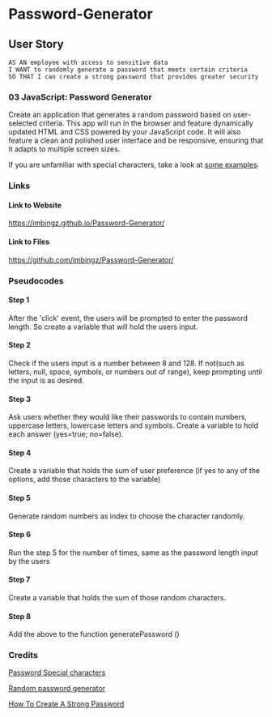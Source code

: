 # Password-Generator

## User Story

```
AS AN employee with access to sensitive data
I WANT to randomly generate a password that meets certain criteria
SO THAT I can create a strong password that provides greater security
```




### 03 JavaScript: Password Generator

Create an application that generates a random password based on user-selected criteria. This app will run in the browser and feature dynamically updated HTML and CSS powered by your JavaScript code. It will also feature a clean and polished user interface and be responsive, ensuring that it adapts to multiple screen sizes.

If you are unfamiliar with special characters, take a look at [some examples](https://www.owasp.org/index.php/Password_special_characters).

### Links 
#### Link to Website

https://imbingz.github.io/Password-Generator/

#### Link to Files 
https://github.com/imbingz/Password-Generator/


### Pseudocodes 
#### Step 1
After the 'click' event, the users will be prompted to enter the password length. So create a variable that will hold the users input. 
#### Step 2
Check if the users input is a number between 8 and 128. If not(such as letters, null, space, symbols, or numbers out of range), keep prompting until the input is as desired. 
#### Step 3
Ask users whether they would like their passwords to contain numbers, uppercase letters, lowercase letters and symbols. Create a variable to hold each answer (yes=true; no=false). 
#### Step 4
Create a variable that holds the sum of user preference (if yes to any of the options, add those characters to the variable)
#### Step 5
Generate random numbers as index to choose the character randomly. 
#### Step 6
Run the step 5 for the number of times, same as the password length input by the users 
#### Step 7
Create a variable that holds the sum of those random characters. 
#### Step 8
Add the above to the function generatePassword ()


### Credits

[Password Special characters](https://owasp.org/www-community/password-special-characters)

[Random password generator](https://en.wikipedia.org/wiki/Random_password_generator)

[How To Create A Strong Password](https://www.pcmag.com/how-to/how-to-create-a-random-password-generator)
